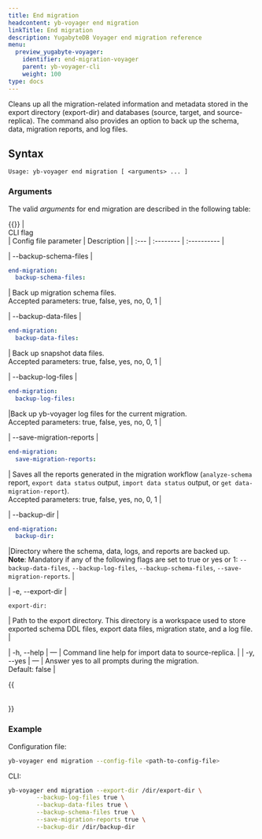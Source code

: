 ```yaml
---
title: End migration
headcontent: yb-voyager end migration
linkTitle: End migration
description: YugabyteDB Voyager end migration reference
menu:
  preview_yugabyte-voyager:
    identifier: end-migration-voyager
    parent: yb-voyager-cli
    weight: 100
type: docs
---
```


Cleans up all the migration-related information and metadata stored in the export directory (export-dir) and databases (source, target, and source-replica). The command also provides an option to back up the schema, data, migration reports, and log files.

## Syntax

```text
Usage: yb-voyager end migration [ <arguments> ... ]
```

### Arguments

The valid *arguments* for end migration are described in the following table:

{{<table>}}
| <div style="width:120px">CLI flag</div> | Config file parameter | Description |
| :--- | :-------- | :---------- |

| --backup-schema-files |

```yaml {.nocopy}
end-migration:
  backup-schema-files:
```

| Back up migration schema files. <br>Accepted parameters: true, false, yes, no, 0, 1 |

| --backup-data-files |

```yaml {.nocopy}
end-migration:
  backup-data-files:
```

| Back up snapshot data files. <br>Accepted parameters: true, false, yes, no, 0, 1 |

| --backup-log-files |

```yaml {.nocopy}
end-migration:
  backup-log-files:
```

|Back up yb-voyager log files for the current migration. <br>Accepted parameters: true, false, yes, no, 0, 1 |

| --save-migration-reports |

```yaml {.nocopy}
end-migration:
  save-migration-reports:
```

| Saves all the reports generated in the migration workflow (`analyze-schema` report, `export data status` output, `import data status` output, or `get data-migration-report`). <br>Accepted parameters: true, false, yes, no, 0, 1 |

| --backup-dir |

```yaml {.nocopy}
end-migration:
  backup-dir:
```

|Directory where the schema, data, logs, and reports are backed up.<br> **Note**: Mandatory if any of the following flags are set to true or yes or 1:  `--backup-data-files`,  `--backup-log-files`,  `--backup-schema-files`, `--save-migration-reports`. |

| -e, --export-dir |

```yaml{.nocopy}
export-dir:
```

| Path to the export directory. This directory is a workspace used to store exported schema DDL files, export data files, migration state, and a log file. |

| -h, --help | — | Command line help for import data to source-replica. |
| -y, --yes | — | Answer yes to all prompts during the migration. <br>Default: false |

{{</table>}}

### Example

Configuration file:

```sh
yb-voyager end migration --config-file <path-to-config-file>
```

CLI:

```sh
yb-voyager end migration --export-dir /dir/export-dir \
        --backup-log-files true \
        --backup-data-files true \
        --backup-schema-files true \
        --save-migration-reports true \
        --backup-dir /dir/backup-dir
```

